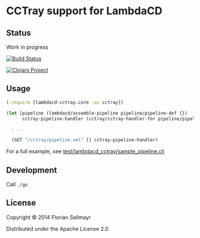 # CCTray support for LambdaCD


## Status

Work in progress

[![Build Status](https://travis-ci.org/flosell/lambdacd-cctray.svg)](https://travis-ci.org/flosell/lambdacd-cctray)

[![Clojars Project](http://clojars.org/lambdacd-cctray/latest-version.svg)](http://clojars.org/lambdacd-cctray)
## Usage

```clojure
(:require [lambdacd-cctray.core :as cctray])

(let [pipeline (lambdacd/assemble-pipeline pipeline/pipeline-def {})
      cctray-pipeline-handler (cctray/cctray-handler-for pipeline/pipeline-def (:state pipeline))

  ; ...

  (GET "/cctray/pipeline.xml" [] cctray-pipeline-handler)
```

For a full example, see [test/lambdacd_cctray/sample_pipeline.clj](test/lambdacd_cctray/sample_pipeline.clj)

## Development

Call `./go`

## License

Copyright © 2014 Florian Sellmayr

Distributed under the Apache License 2.0
